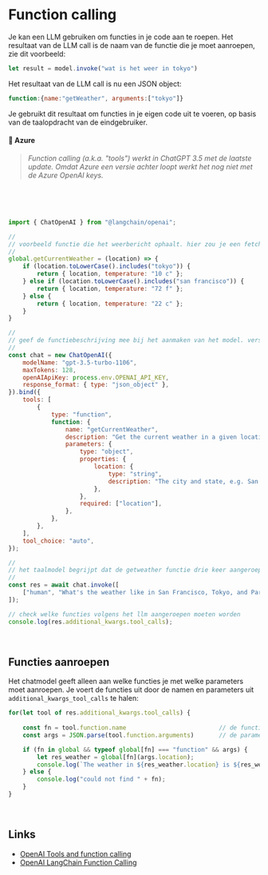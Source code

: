 # Function calling

Je kan een LLM gebruiken om functies in je code aan te roepen. Het resultaat van de LLM call is de naam van de functie die je moet aanroepen, zie dit voorbeeld:

```js
let result = model.invoke("wat is het weer in tokyo")
```
Het resultaat van de LLM call is nu een JSON object:
```js
function:{name:"getWeather", arguments:["tokyo"]}
```
Je gebruikt dit resultaat om functies in je eigen code uit te voeren, op basis van de taalopdracht van de eindgebruiker.

#### 🚫 Azure

> *Function calling (a.k.a. "tools") werkt in ChatGPT 3.5 met de laatste update. Omdat Azure een versie achter loopt werkt het nog niet met de Azure OpenAI keys.*

<br><br><br>

```js
import { ChatOpenAI } from "@langchain/openai";

//
// voorbeeld functie die het weerbericht ophaalt. hier zou je een fetch in moeten plaatsen om het echte weer op te halen
//
global.getCurrentWeather = (location) => {
    if (location.toLowerCase().includes("tokyo")) {
        return { location, temperature: "10 c" };
    } else if (location.toLowerCase().includes("san francisco")) {
        return { location, temperature: "72 f" };
    } else {
        return { location, temperature: "22 c" };
    }
}

//
// geef de functiebeschrijving mee bij het aanmaken van het model. versie moet 1106 of hoger zijn.
//
const chat = new ChatOpenAI({
    modelName: "gpt-3.5-turbo-1106",
    maxTokens: 128,
    openAIApiKey: process.env.OPENAI_API_KEY,
    response_format: { type: "json_object" },
}).bind({
    tools: [
        {
            type: "function",
            function: {
                name: "getCurrentWeather",
                description: "Get the current weather in a given location",
                parameters: {
                    type: "object",
                    properties: {
                        location: {
                            type: "string",
                            description: "The city and state, e.g. San Francisco, CA",
                        },
                    },
                    required: ["location"],
                },
            },
        },
    ],
    tool_choice: "auto", 
});

//
// het taalmodel begrijpt dat de getweather functie drie keer aangeroepen moet worden met als parameter de locatie
//
const res = await chat.invoke([
    ["human", "What's the weather like in San Francisco, Tokyo, and Paris?"],
]);

// check welke functies volgens het llm aangeroepen moeten worden
console.log(res.additional_kwargs.tool_calls);
```
<br>

## Functies aanroepen

Het chatmodel geeft alleen aan welke functies je met welke parameters moet aanroepen. Je voert de functies uit door de namen en parameters uit `additional_kwargs_tool_calls` te halen:

```js
for(let tool of res.additional_kwargs.tool_calls) {
    
    const fn = tool.function.name                          // de functie
    const args = JSON.parse(tool.function.arguments)       // de parameters

    if (fn in global && typeof global[fn] === "function" && args) {
        let res_weather = global[fn](args.location);
        console.log(`The weather in ${res_weather.location} is ${res_weather.temperature}`)
    } else {
        console.log("could not find " + fn);
    }
}
```

<br>

## Links

- [OpenAI Tools and function calling](https://platform.openai.com/docs/guides/function-calling)
- [OpenAI LangChain Function Calling](https://js.langchain.com/docs/integrations/chat/openai)
